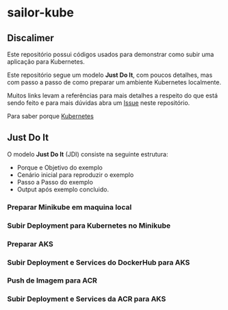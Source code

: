 # sailor-kube

## Discalimer

Este repositório possui códigos usados para demonstrar como subir uma aplicação para Kubernetes.

Este repositório segue um modelo **Just Do It**, com poucos detalhes, mas com passo a passo de como preparar um ambiente Kubernetes localmente.

Muitos links levam a referências para mais detalhes a respeito do que está sendo feito e para mais dúvidas abra um [Issue](link) neste repositório.

Para saber porque [Kubernetes](link)

## Just Do It

O modelo **Just Do It** (JDI) consiste na seguinte estrutura:

- Porque e Objetivo do exemplo
- Cenário inicial para reproduzir o exemplo
- Passo a Passo do exemplo
- Output após exemplo concluido.

### Preparar Minikube em maquina local

### Subir Deployment para Kubernetes no Minikube

### Preparar AKS

### Subir Deployment e Services do DockerHub para AKS

### Push de Imagem para ACR

### Subir Deployment e Services da ACR para AKS
